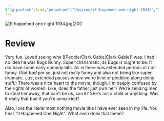```yaml
---
{"dg-publish":true,"permalink":"/movies/it-happened-one-night-1934/","tags":["movies"],"created":"2024-05-24","updated":"2024-08-19"}
---
```



![It happened one night 1934.jpg|200](/img/user/Attachments/It%20happened%20one%20night%201934.jpg)

# Review

Very fun. Loved seeing who [[People/Clark Gable\|Clark Gable]] was. I had no idea he was Bugs Bunny. Super charismatic, as Bugs is ought to be. It did have some early comedy bits. As in there was extended periods of not-funny. (Not *bad* per se, just not really funny and also not being like super dramatic. Just extended pauses where we're kind of plodding along doing stuff.) There was a nice heart to the movie, though. I'm deeply confused by the rights of women. Like, does the father just own her? We're sending men to steal her away, that can't be ok, can it? She's not a child or anything. Was it really that bad if you're unmarried?

Also, love the literal most nothing movie title I have ever seen in my life. You hear "It Happened One Night". What *even* does that mean?

